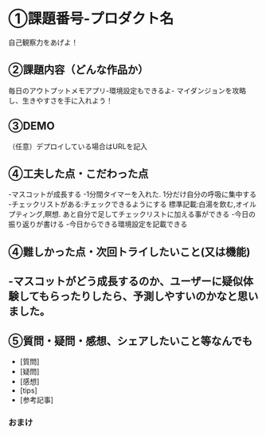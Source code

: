 # ①課題番号-プロダクト名
自己観察力をあげよ！

## ②課題内容（どんな作品か）
毎日のアウトプットメモアプリ-環境設定もできるよ-
マイダンジョンを攻略し、生きやすさを手に入れよう！

## ③DEMO
（任意）デプロイしている場合はURLを記入


## ④工夫した点・こだわった点
-マスコットが成長する
-1分間タイマーを入れた.
1分だけ自分の呼吸に集中する
-チェックリストがある:チェックできるようにする
標準記載:白湯を飲む,オイルプティング,瞑想.  あと自分で足してチェックリストに加える事ができる
-今日の振り返りが書ける
-今日からできる環境設定を記載できる

## ④難しかった点・次回トライしたいこと(又は機能)
-マスコットがどう成長するのか、ユーザーに疑似体験してもらったりしたら、予測しやすいのかなと思いました。
-

## ⑤質問・疑問・感想、シェアしたいこと等なんでも
- [質問]
- [疑問]
- [感想]
- [tips]
- [参考記事]


### おまけ
